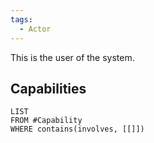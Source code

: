 ```yaml
---
tags:
  - Actor
---
```

This is the user of the system.
## Capabilities
```dataview
LIST
FROM #Capability 
WHERE contains(involves, [[]])
```